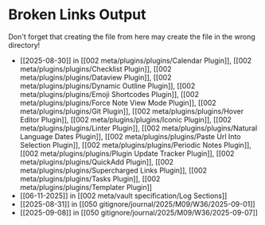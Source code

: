 # Broken Links Output

Don't forget that creating the file from here may create the file in the wrong directory!

- [[2025-08-30]] in [[002 meta/plugins/plugins/Calendar Plugin]], [[002 meta/plugins/plugins/Checklist Plugin]], [[002 meta/plugins/plugins/Dataview Plugin]], [[002 meta/plugins/plugins/Dynamic Outline Plugin]], [[002 meta/plugins/plugins/Emoji Shortcodes Plugin]], [[002 meta/plugins/plugins/Force Note View Mode Plugin]], [[002 meta/plugins/plugins/Git Plugin]], [[002 meta/plugins/plugins/Hover Editor Plugin]], [[002 meta/plugins/plugins/Iconic Plugin]], [[002 meta/plugins/plugins/Linter Plugin]], [[002 meta/plugins/plugins/Natural Language Dates Plugin]], [[002 meta/plugins/plugins/Paste Url Into Selection Plugin]], [[002 meta/plugins/plugins/Periodic Notes Plugin]], [[002 meta/plugins/plugins/Plugin Update Tracker Plugin]], [[002 meta/plugins/plugins/QuickAdd Plugin]], [[002 meta/plugins/plugins/Supercharged Links Plugin]], [[002 meta/plugins/plugins/Tasks Plugin]], [[002 meta/plugins/plugins/Templater Plugin]]
- [[06-11-2025]] in [[002 meta/vault specification/Log Sections]]
- [[2025-08-31]] in [[050 gitignore/journal/2025/M09/W36/2025-09-01]]
- [[2025-09-08]] in [[050 gitignore/journal/2025/M09/W36/2025-09-07]]

